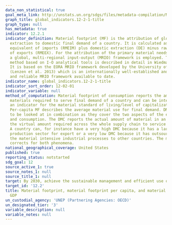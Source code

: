 ```yaml
---
data_non_statistical: true
goal_meta_link: http://unstats.un.org/sdgs/files/metadata-compilation/Metadata-Goal-12.pdf
graph_title: global_indicators.12-2-1-title
graph_type: null
has_metadata: true
indicator: 12.2.1
indicator_definition: Material footprint (MF) is the attribution of global material
  extraction to domestic final demand of a country. It is calculated as raw material
  equivalent of imports (RMEIM) plus domestic extraction (DE) minus raw material equivalents
  of exports (RMEEX). For the attribution of the primary material needs of final demand
  a global, multi-regional input-output (MRIO) framework is employed. The attribution
  method based on I-O analytical tools is described in detail in Wiedmann et al. 2015.
  It is based on the EORA MRIO framework developed by the University of Sydney, Australia
  (Lenzen et al. 2013) which is an internationally well-established and the most detailed
  and reliable MRIO framework available to date.
indicator_name: global_indicators.12-2-1-title
indicator_sort_order: 12-02-01
indicator_variable: null
method_of_computation: Material footprint of consumption reports the amount of primary
  materials required to serve final demand of a country and can be interpreted as
  an indicator for the material standard of living/level of capitalization of an economy.
  Per-capita MF describes the average material use for final demand. DMC and MF need
  to be looked at in combination as they cover the two aspects of the economy, production
  and consumption. The DMC reports the actual amount of material in an economy, MF
  the virtual amount required across the whole supply chain to service final demand.
  A country can, for instance have a very high DMC because it has a large primary
  production sector for export or a very low DMC because it has outsourced most of
  the material intensive industrial processes to other countries. The material footprint
  corrects for both phenomena.
national_geographical_coverage: United States
published: true
reporting_status: notstarted
sdg_goal: 12
source_active_1: true
source_notes_1: null
source_title_1: null
target: By 2030, achieve the sustainable management and efficient use of natural resources.
target_id: '12.2'
title: Material footprint, material footprint per capita, and material footprint per
  GDP
un_custodial_agency: 'UNEP (Partnering Agencies: OECD)'
un_designated_tier: '3'
variable_description: null
variable_notes: null
---
```

